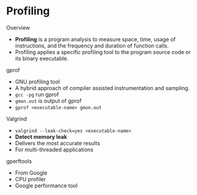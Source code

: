# Profiling

Overview
- **Profiling** is a program analysis to measure space, time, usage of instructions, and the frequency and duration of function calls.
- Profiling applies a specific profiling tool to the program source code or its binary executable.

gprof
- GNU profiling tool
- A hybrid approach of compiler assisted instrumentation and sampling.
- `gcc -pg` run gprof
- `gmon.out` is output of gprof
- `gprof <executable-name> gmon.out`

Valgrind
- `valgrind --leak-check=yes <executable-name>`
- **Detect memory leak**
- Delivers the most accurate results
- For multi-threaded applications

gperftools
- From Google
- CPU profiler
- Google performance tool